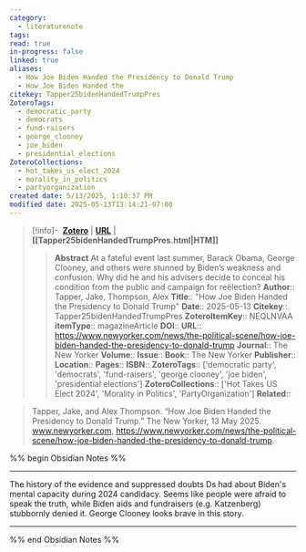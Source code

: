 ```yaml
---
category:
  - literaturenote
tags: 
read: true
in-progress: false
linked: true
aliases:
  - How Joe Biden Handed the Presidency to Donald Trump
  - How Joe Biden Handed the
citekey: Tapper25bidenHandedTrumpPres
ZoteroTags:
  - democratic_party
  - democrats
  - fund-raisers
  - george_clooney
  - joe_biden
  - presidential_elections
ZoteroCollections:
  - hot_takes_us_elect_2024
  - morality_in_politics
  - partyorganization
created date: 5/13/2025, 1:10:37 PM
modified date: 2025-05-13T13:14:21-07:00
---
```


> [!info]- &nbsp;[**Zotero**](zotero://select/library/items/NEQLNVAA)  | [**URL**](https://www.newyorker.com/news/the-political-scene/how-joe-biden-handed-the-presidency-to-donald-trump) | **[[Tapper25bidenHandedTrumpPres.html|HTM]]**
>> **Abstract**
> At a fateful event last summer, Barack Obama, George Clooney, and others were stunned by Biden’s weakness and confusion. Why did he and his advisers decide to conceal his condition from the public and campaign for reëlection?
> > **Author**:: Tapper, Jake,  Thompson, Alex
> **Title**:: "How Joe Biden Handed the Presidency to Donald Trump"
> **Date**:: 2025-05-13
> **Citekey**:: Tapper25bidenHandedTrumpPres
> **ZoteroItemKey**:: NEQLNVAA
> **itemType**:: magazineArticle
> **DOI**:: 
> **URL**:: https://www.newyorker.com/news/the-political-scene/how-joe-biden-handed-the-presidency-to-donald-trump
> **Journal**:: The New Yorker
> **Volume**:: 
> **Issue**:: 
> **Book**:: The New Yorker
> **Publisher**:: 
> **Location**:: 
> **Pages**:: 
> **ISBN**:: 
> **ZoteroTags**:: ['democratic party', 'democrats', 'fund-raisers', 'george clooney', 'joe biden', 'presidential elections']
> **ZoteroCollections**:: ['Hot Takes US Elect 2024', 'Morality in Politics', 'PartyOrganization']
> **Related**::

>  Tapper, Jake, and Alex Thompson. “How Joe Biden Handed the Presidency to Donald Trump.” The New Yorker, 13 May 2025. www.newyorker.com, https://www.newyorker.com/news/the-political-scene/how-joe-biden-handed-the-presidency-to-donald-trump.

%% begin Obsidian Notes %%
___
The history of the evidence and suppressed doubts Ds had about Biden's mental capacity during 2024 candidacy.  Seems like people were afraid to speak the truth, while Biden aids and fundraisers (e.g. Katzenberg) stubbornly denied it.  George Clooney looks brave in this story.
___
%% end Obsidian Notes %%
